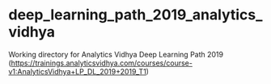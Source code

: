 # deep_learning_path_2019_analytics_vidhya
Working directory for Analytics Vidhya Deep Learning Path 2019 (https://trainings.analyticsvidhya.com/courses/course-v1:AnalyticsVidhya+LP_DL_2019+2019_T1)
